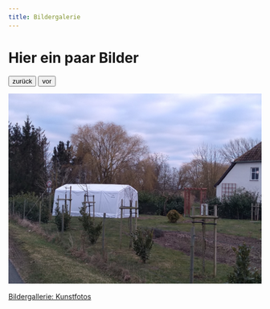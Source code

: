```yaml
---
title: Bildergalerie
---  
```

# Hier ein paar Bilder

<p align="left">
<input type="button" value="zurück" onClick="if (i>0) { LoadPic(--i) };">
<input type="button" value="vor" onClick="if (i<pictures.length-1) { LoadPic(++i) };">
</p>
<p align="left">
<img name="image" src="foto1.jpg">
</p>
<script type="text/javascript">
pictures = new Array("foto1.jpg", "foto2.jpg", "foto3.jpg", "foto4.jpg", "foto5.jpg");
var i = 0;
function LoadPic(a) {
document.images['image'].src = pictures[a];
}
</script>

<a href= "Kunstfotos/gallery.html" target="_blank" rel="noopener noreferrer" >Bildergallerie: Kunstfotos</a>
